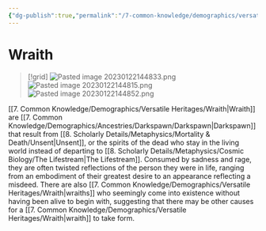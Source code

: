 ```yaml
---
{"dg-publish":true,"permalink":"/7-common-knowledge/demographics/versatile-heritages/wraith/","noteIcon":""}
---
```


# Wraith

>[!grid]
>![Pasted image 20230122144833.png](/img/user/x.%20Assets/Attachments/Pasted%20image%2020230122144833.png)
>![Pasted image 20230122144815.png](/img/user/x.%20Assets/Attachments/Pasted%20image%2020230122144815.png)
>![Pasted image 20230122144852.png](/img/user/x.%20Assets/Attachments/Pasted%20image%2020230122144852.png)


[[7. Common Knowledge/Demographics/Versatile Heritages/Wraith\|Wraith]] are [[7. Common Knowledge/Demographics/Ancestries/Darkspawn/Darkspawn\|Darkspawn]] that result from [[8. Scholarly Details/Metaphysics/Mortality & Death/Unsent\|Unsent]], or the spirits of the dead who stay in the living world instead of departing to [[8. Scholarly Details/Metaphysics/Cosmic Biology/The Lifestream\|The Lifestream]]. Consumed by sadness and rage, they are often twisted reflections of the person they were in life, ranging from an embodiment of their greatest desire to an appearance reflecting a misdeed. There are also [[7. Common Knowledge/Demographics/Versatile Heritages/Wraith\|wraiths]] who seemingly come into existence without having been alive to begin with, suggesting that there may be other causes for a [[7. Common Knowledge/Demographics/Versatile Heritages/Wraith\|wraith]] to take form. 
